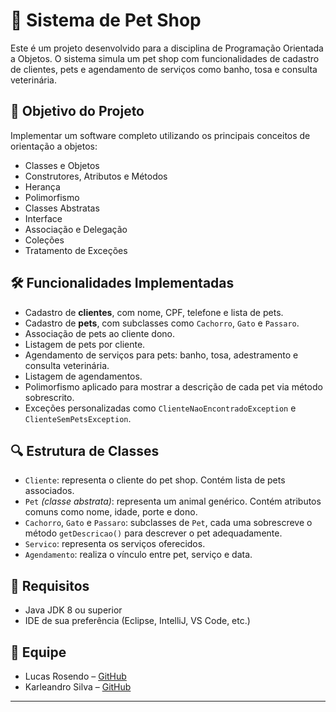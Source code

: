 # 🐾 Sistema de Pet Shop

Este é um projeto desenvolvido para a disciplina de Programação Orientada a Objetos. O sistema simula um pet shop com funcionalidades de cadastro de clientes, pets e agendamento de serviços como banho, tosa e consulta veterinária.

## 🎯 Objetivo do Projeto

Implementar um software completo utilizando os principais conceitos de orientação a objetos:

- Classes e Objetos
- Construtores, Atributos e Métodos
- Herança
- Polimorfismo
- Classes Abstratas
- Interface
- Associação e Delegação
- Coleções
- Tratamento de Exceções

## 🛠️ Funcionalidades Implementadas

- Cadastro de **clientes**, com nome, CPF, telefone e lista de pets.
- Cadastro de **pets**, com subclasses como `Cachorro`, `Gato` e `Passaro`.
- Associação de pets ao cliente dono.
- Listagem de pets por cliente.
- Agendamento de serviços para pets: banho, tosa, adestramento e consulta veterinária.
- Listagem de agendamentos.
- Polimorfismo aplicado para mostrar a descrição de cada pet via método sobrescrito.
- Exceções personalizadas como `ClienteNaoEncontradoException` e `ClienteSemPetsException`.

## 🔍 Estrutura de Classes

- `Cliente`: representa o cliente do pet shop. Contém lista de pets associados.
- `Pet` *(classe abstrata)*: representa um animal genérico. Contém atributos comuns como nome, idade, porte e dono.
- `Cachorro`, `Gato` e `Passaro`: subclasses de `Pet`, cada uma sobrescreve o método `getDescricao()` para descrever o pet adequadamente.
- `Servico`: representa os serviços oferecidos.
- `Agendamento`: realiza o vínculo entre pet, serviço e data.

## 📌 Requisitos

- Java JDK 8 ou superior
- IDE de sua preferência (Eclipse, IntelliJ, VS Code, etc.)

## 👥 Equipe

* Lucas Rosendo – [GitHub](https://github.com/LucaRosendo)
* Karleandro Silva – [GitHub](https://github.com/karleandrosilva)

---
